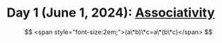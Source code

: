 # Day 1 (June 1, 2024): [Associativity](https://en.wikipedia.org/wiki/Associative_property)

$$ <span style="font-size:2em;">(a\*b)\*c=a\*(b\*c)</span> $$

